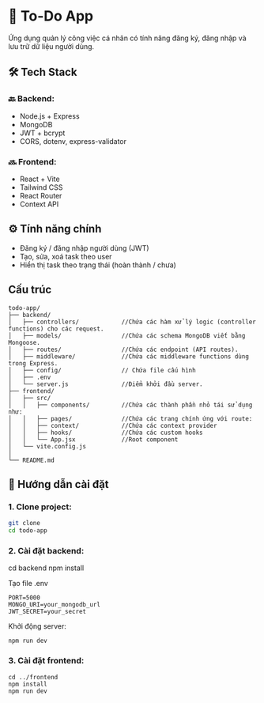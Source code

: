# 📝 To-Do App 

Ứng dụng quản lý công việc cá nhân có tính năng đăng ký, đăng nhập và lưu trữ dữ liệu người dùng.

## 🛠 Tech Stack

### 🔙 Backend:
- Node.js + Express
- MongoDB
- JWT + bcrypt
- CORS, dotenv, express-validator

### 🔜 Frontend:
- React + Vite
- Tailwind CSS
- React Router
- Context API 

## ⚙️ Tính năng chính

- Đăng ký / đăng nhập người dùng (JWT)
- Tạo, sửa, xoá task theo user
- Hiển thị task theo trạng thái (hoàn thành / chưa)
## Cấu trúc
```
todo-app/
├── backend/
│   ├── controllers/            //Chứa các hàm xử lý logic (controller functions) cho các request.
│   ├── models/                 //Chứa các schema MongoDB viết bằng Mongoose.
│   ├── routes/                 //Chứa các endpoint (API routes).
│   ├── middleware/             //Chứa các middleware functions dùng trong Express.
│   ├── config/                 // Chứa file cấu hình
│   ├── .env
│   └── server.js               //Điểm khởi đầu server.
├── frontend/
│   ├── src/
│   │   ├── components/         //Chứa các thành phần nhỏ tái sử dụng như:
│   │   ├── pages/              //Chứa các trang chính ứng với route:
│   │   ├── context/            //Chứa các context provider
│   │   ├── hooks/              //Chứa các custom hooks
│   │   └── App.jsx             //Root component
│   └── vite.config.js 
│
└── README.md
```

## 🧭 Hướng dẫn cài đặt

### 1. Clone project:

```bash
git clone 
cd todo-app
```
### 2. Cài đặt backend:

cd backend
npm install


Tạo file .env
```
PORT=5000
MONGO_URI=your_mongodb_url
JWT_SECRET=your_secret
```
Khởi động server:

```
npm run dev
```

### 3. Cài đặt frontend:
```
cd ../frontend
npm install
npm run dev
```